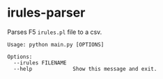 # irules-parser
Parses F5 `irules.pl` file to a csv.

```
Usage: python main.py [OPTIONS]

Options:
  --irules FILENAME
  --help             Show this message and exit.
```
